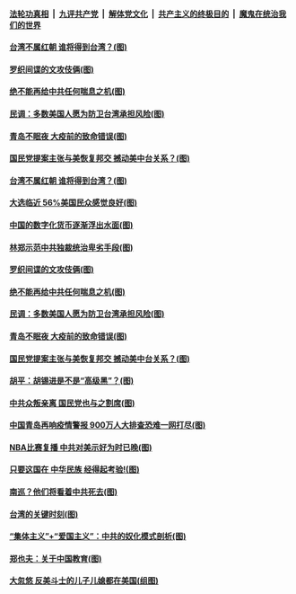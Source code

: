 

####  [法轮功真相](../../../../basic/blob/master/README.md?t=10152031) &nbsp;|&nbsp; [九评共产党](../../../../9ping.md/blob/master/README.md?t=10152031) &nbsp;|&nbsp; [解体党文化](../../../../jtdwh.md/blob/master/README.md?t=10152031)  &nbsp;|&nbsp; [共产主义的终极目的](../../../../gczydzjmd.md/blob/master/README.md?t=10152031) &nbsp;|&nbsp; [魔鬼在统治我们的世界](../../../../mgztzwmdsj.md/blob/master/README.md?t=10152031) 

#### [台湾不属红朝 谁将得到台湾？(图)](../pages/p4/949340.md?t=10152031) 

#### [罗织间谍的文攻伎俩(图)](../pages/p4/949328.md?t=10152031) 

#### [绝不能再给中共任何喘息之机(图)](../pages/p4/949320.md?t=10152031) 

#### [民调：多数美国人愿为防卫台湾承担风险(图)](../pages/p4/949315.md?t=10152031) 

#### [青岛不眠夜 大疫前的致命错误(图)](../pages/p4/949233.md?t=10152031) 

#### [国民党提案主张与美恢复邦交 撼动美中台关系？(图)](../pages/p4/949213.md?t=10152031) 

#### [台湾不属红朝 谁将得到台湾？(图)](../pages/p4/949340.md?t=10152031) 

#### [大选临近 56%美国民众感觉良好(图)](../pages/p4/949335.md?t=10152031) 

#### [中国的数字化货币逐渐浮出水面(图)](../pages/p4/949332.md?t=10152031) 

#### [林郑示范中共独裁统治卑劣手段(图)](../pages/p4/949331.md?t=10152031) 

#### [罗织间谍的文攻伎俩(图)](../pages/p4/949328.md?t=10152031) 

#### [绝不能再给中共任何喘息之机(图)](../pages/p4/949320.md?t=10152031) 

#### [民调：多数美国人愿为防卫台湾承担风险(图)](../pages/p4/949315.md?t=10152031) 

#### [青岛不眠夜 大疫前的致命错误(图)](../pages/p4/949233.md?t=10152031) 

#### [国民党提案主张与美恢复邦交 撼动美中台关系？(图)](../pages/p4/949213.md?t=10152031) 

#### [胡平：胡锡进是不是“高级黑”？(图)](../pages/p4/949212.md?t=10152031) 

#### [中共众叛亲离 国民党也与之割席(图)](../pages/p4/949208.md?t=10152031) 

#### [中国青岛再响疫情警报 900万人大排查恐难一网打尽(图)](../pages/p4/949206.md?t=10152031) 

#### [NBA比赛复播 中共对美示好为时已晚(图)](../pages/p4/949200.md?t=10152031) 

#### [只要这国在 中华民族 经得起考验!(图)](../pages/p4/949198.md?t=10152031) 


#### [南巡？他们将看着中共死去(图)](../pages/p4/949097.md?t=10152031) 

#### [台湾的关键时刻(图)](../pages/p4/949095.md?t=10152031) 

#### [“集体主义”+“爱国主义”：中共的奴化模式剖析(图)](../pages/p4/949088.md?t=10152031) 

#### [郑也夫：关于中国教育(图)](../pages/p4/949060.md?t=10152031) 

#### [大忽悠 反美斗士的儿子儿媳都在美国(组图)](../pages/p4/949053.md?t=10152031) 


